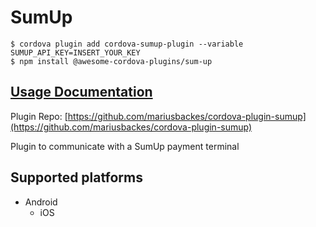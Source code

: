 # SumUp

```
$ cordova plugin add cordova-sumup-plugin --variable SUMUP_API_KEY=INSERT_YOUR_KEY
$ npm install @awesome-cordova-plugins/sum-up
```

## [Usage Documentation](https://danielsogl.gitbook.io/awesome-cordova-plugins/plugins/sum-up/)

Plugin Repo: [https://github.com/mariusbackes/cordova-plugin-sumup](https://github.com/mariusbackes/cordova-plugin-sumup)

Plugin to communicate with a SumUp payment terminal

## Supported platforms

- Android
  - iOS
  


